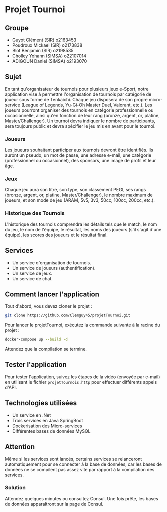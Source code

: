 # Projet Tournoi

## Groupe
* Guyot Clément (SIR) o2163453
* Poudroux Mickael (SIR) o2173838
* Blot Benjamin (SIR) o2198535
* Cholley Yohann (SIMSA) o22107014
* ADIGOUN Daniel (SIMSA) o2193070

## Sujet
En tant qu'organisateur de tournois pour plusieurs jeux e-Sport, notre application vise à permettre l'organisation de tournois par catégorie de joueur sous forme de Tenkaichi. Chaque jeu disposera de son propre micro-service (League of Legends, Yu-Gi-Oh Master Duel, Valorant, etc.). Les joueurs pourront organiser des tournois en catégorie professionnelle ou occasionnelle, ainsi qu'en fonction de leur rang (bronze, argent, or, platine, Master/Challenger). Un tournoi devra indiquer le nombre de participants, sera toujours public et devra spécifier le jeu mis en avant pour le tournoi.

### Joueurs
Les joueurs souhaitant participer aux tournois devront être identifiés. Ils auront un pseudo, un mot de passe, une adresse e-mail, une catégorie (professionnel ou occasionnel), des sponsors, une image de profil et leur âge.

### Jeux
Chaque jeu aura son titre, son type, son classement PEGI, ses rangs (bronze, argent, or, platine, Master/Challenger), le nombre maximum de joueurs, et son mode de jeu (ARAM, 5v5, 3v3, 50cc, 100cc, 200cc, etc.).

### Historique des Tournois
L'historique des tournois comprendra les détails tels que le match, le nom du jeu, le nom de l'équipe, le résultat, les noms des joueurs (s'il s'agit d'une équipe), les scores des joueurs et le résultat final.

## Services
- Un service d'organisation de tournois.
- Un service de joueurs (authentification).
- Un service de jeux.
- Un service de chat.

## Comment lancer l'application
Tout d'abord, vous devez cloner le projet :

```bash
git clone https://github.com/Clemguy45/projetTournoi.git
```

Pour lancer le projetTournoi, exécutez la commande suivante à la racine du projet :

```bash
docker-compose up --build -d
```

Attendez que la compilation se termine.

## Tester l'application
Pour tester l'application, suivez les étapes de la vidéo (envoyée par e-mail) en utilisant le fichier `projetTournois.http` pour effectuer différents appels d'API.

## Technologies utilisées
- Un service en .Net
- Trois services en Java SpringBoot
- Dockerisation des Micro-services
- Différentes bases de données MySQL

## Attention
Même si les services sont lancés, certains services se relanceront automatiquement pour se connecter à la base de données, car les bases de données ne se compilent pas assez vite par rapport à la compilation des services.

### Solution
Attendez quelques minutes ou consultez Consul. Une fois prête, les bases de données apparaîtront sur la page de Consul.